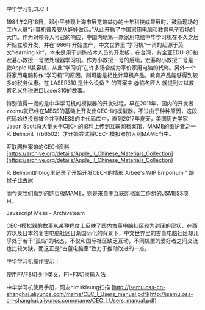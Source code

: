 中华学习机CEC-I

1984年2月16日，邓小平参观上海市展览馆举办的十年科技成果展时，鼓励现场的工作人员“计算机普及要从娃娃做起。”从此开启了中国家用电脑和教育电子市场的大门。作为对领导人号召的响应，中国内地第一款家用电脑中华学习机在不久之后开始立项开发，并在1986年开始生产，中文世界里“学习机”一词的起源于英文“learning kit”，本来是用于训练技术人员的开发板，在台湾，有全亚EDU-80和宏碁小教授一号微处理器学习机。作为小教授一号的后续，宏碁的小教授二号是一款Apple II兼容机，从此“学习机”在许多场合成为平价家用电脑的代称。另外一个将家用电脑称作“学习机”的原因，则可能是相比计算机产品，教育产品能够得到较多的税务优惠。在 LASER310 是什么设备？ 的答案中 @临冬匠人 就提到过以教育名义免税进口Laser310的故事。

特别值得一提的是中华学习机的模拟器的开发过程，早在2011年，国内的开发者zzemu就已经在MESS的基础上开发出CEC-I的模拟器，不过由于种种原因，这段代码始终没有被合并到MESS的主代码库中，直到2017年夏天，美国历史学家Jason Scott将大量关于CEC-I的资料上传到互联网档案馆，MAME的维护者之一R. Belmont（rb6502）才开始尝试将CEC-I模拟器加入到MAME当中。

互联网档案馆的CEC-I资料 [https://archive.org/details/Apple_II_Chinese_Materials_Collection](https://archive.org/details/Apple_II_Chinese_Materials_Collection)

R. Belmont的blog里记录了开始开发CEC-I的情形 Arbee's WIP Emporium " 跟猴子比丟屎

而今天我们看到的网页版MAME，则是来自于互联网档案工作组的JSMESS项目。

Javascript Mess - Archiveteam

CEC-I模拟器的故事从某种程度上反映了国内古董电脑社区较为封闭的现状，在西方以及日本的复古电脑社区日渐国际化的背景下，中文世界里的古董电脑社区却几乎处于若干“孤岛”的状态，不仅和国际社区缺乏互动，不同机型的爱好者之间交流也比较欠缺，而这正是“古董电脑室”致力于推动改进的一点。

中华学习机操作提示：

使用F7/F8切换中英文，F1~F3切换输入法

中华学习机使用手册，网友himskleung扫描 [http://jsemu.oss-cn-shanghai.aliyuncs.com/mame/CEC_I_Users_manual.pdf](http://jsemu.oss-cn-shanghai.aliyuncs.com/mame/CEC_I_Users_manual.pdf)